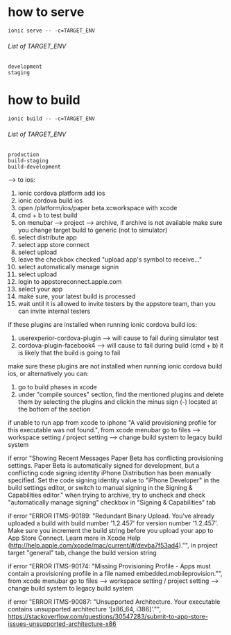 # how to serve
`ionic serve -- -c=TARGET_ENV`
###### List of TARGET_ENV
```
development
staging
```

# how to build
`ionic build -- -c=TARGET_ENV`
###### List of TARGET_ENV
```
production
build-staging
build-development
```
--> to ios:
1. ionic cordova platform add ios
2. ionic cordova build ios
3. open /platform/ios/paper beta.xcworkspace with xcode
4. cmd + b to test build
5. on menubar --> project --> archive, if archive is not available make sure you change target build to generic (not to simulator)
6. select distribute app
7. select app store connect
8. select upload
9. leave the checkbox checked "upload app's symbol to receive..."
10. select automatically manage signin
11. select upload
12. login to appstoreconnect.apple.com
13. select your app
14. make sure, your latest build is processed
15. wait until it is allowed to invite testers by the appstore team, than you can invite internal testers

if these plugins are installed when running ionic cordova build ios:
1. userexperior-cordova-plugin --> will cause to fail during simulator test
2. cordova-plugin-facebook4 --> will cause to fail during build (cmd + b)
it is likely that the build is going to fail

make sure these plugins are not installed when running ionic cordova build ios, or alternatively you can:
1. go to build phases in xcode
2. under "compile sources" section, find the mentioned plugins and delete them by selecting the plugins and clickin the minus sign (-) located at the bottom of the section

if unable to run app from xcode to iphone "A valid provisioning profile for this executable was not found.", from xcode menubar go to files --> workspace setting / project setting --> change build system to legacy build system

if error "Showing Recent Messages Paper Beta has conflicting provisioning settings. Paper Beta is automatically signed for development, but a conflicting code signing identity iPhone Distribution has been manually specified. Set the code signing identity value to "iPhone Developer" in the build settings editor, or switch to manual signing in the Signing & Capabilities editor." when trying to archive, try to uncheck and check "automatically manage signing" checkbox in "Signing & Capabilities" tab

if error "ERROR ITMS-90189: "Redundant Binary Upload. You've already uploaded a build with build number '1.2.457' for version number '1.2.457'. Make sure you increment the build string before you upload your app to App Store Connect. Learn more in Xcode Help (http://help.apple.com/xcode/mac/current/#/devba7f53ad4)."", in project target "general" tab, change the build version string

if error "ERROR ITMS-90174: "Missing Provisioning Profile - Apps must contain a provisioning profile in a file named embedded.mobileprovision."", from xcode menubar go to files --> workspace setting / project setting --> change build system to legacy build system

if error "ERROR ITMS-90087: "Unsupported Architecture. Your executable contains unsupported architecture '[x86_64, i386]'."", https://stackoverflow.com/questions/30547283/submit-to-app-store-issues-unsupported-architecture-x86